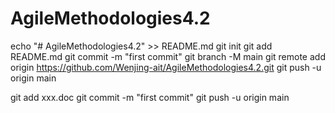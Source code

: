 # AgileMethodologies4.2


echo "# AgileMethodologies4.2" >> README.md
git init
git add README.md
git commit -m "first commit"
git branch -M main
git remote add origin https://github.com/Wenjing-ait/AgileMethodologies4.2.git
git push -u origin main



git add xxx.doc
git commit -m "first commit"
git push -u origin main



